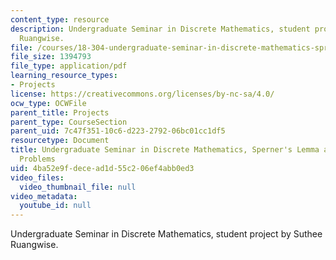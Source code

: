```yaml
---
content_type: resource
description: Undergraduate Seminar in Discrete Mathematics, student project by Suthee
  Ruangwise.
file: /courses/18-304-undergraduate-seminar-in-discrete-mathematics-spring-2015/4ba52e9fdecead1d55c206ef4abb0ed3_MIT18_304S15_project1.pdf
file_size: 1394793
file_type: application/pdf
learning_resource_types:
- Projects
license: https://creativecommons.org/licenses/by-nc-sa/4.0/
ocw_type: OCWFile
parent_title: Projects
parent_type: CourseSection
parent_uid: 7c47f351-10c6-d223-2792-06bc01cc1df5
resourcetype: Document
title: Undergraduate Seminar in Discrete Mathematics, Sperner's Lemma and Fair Division
  Problems
uid: 4ba52e9f-dece-ad1d-55c2-06ef4abb0ed3
video_files:
  video_thumbnail_file: null
video_metadata:
  youtube_id: null
---
```

Undergraduate Seminar in Discrete Mathematics, student project by Suthee Ruangwise.
